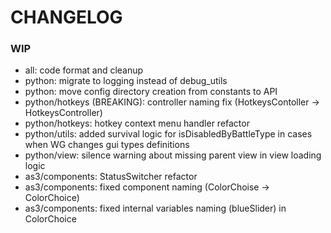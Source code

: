 # CHANGELOG

### WIP

- all: code format and cleanup
- python: migrate to logging instead of debug_utils
- python: move config directory creation from constants to API
- python/hotkeys (BREAKING): controller naming fix (HotkeysContoller -> HotkeysController)
- python/hotkeys: hotkey context menu handler refactor
- python/utils: added survival logic for isDisabledByBattleType in cases when WG changes gui types definitions
- python/view: silence warning about missing parent view in view loading logic
- as3/components: StatusSwitcher refactor
- as3/components: fixed component naming (ColorChoise -> ColorChoice)
- as3/components: fixed internal variables naming (blueSlider) in ColorChoice
